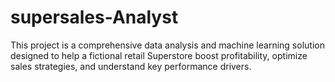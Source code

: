 # supersales-Analyst
This project is a comprehensive data analysis and machine learning solution designed to help a fictional retail Superstore boost profitability, optimize sales strategies, and understand key performance drivers.
